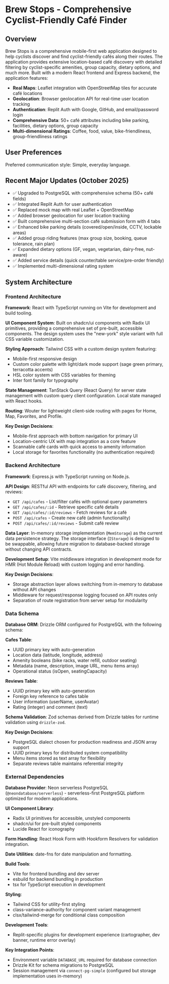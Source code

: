 # Brew Stops - Comprehensive Cyclist-Friendly Café Finder

## Overview

Brew Stops is a comprehensive mobile-first web application designed to help cyclists discover and find cyclist-friendly cafés along their routes. The application provides extensive location-based café discovery with detailed filtering by cyclist-specific amenities, group capacity, dietary options, and much more. Built with a modern React frontend and Express backend, the application features:

- **Real Maps**: Leaflet integration with OpenStreetMap tiles for accurate café locations
- **Geolocation**: Browser geolocation API for real-time user location tracking  
- **Authentication**: Replit Auth with Google, GitHub, and email/password login
- **Comprehensive Data**: 50+ café attributes including bike parking, facilities, dietary options, group capacity
- **Multi-dimensional Ratings**: Coffee, food, value, bike-friendliness, group-friendliness ratings

## User Preferences

Preferred communication style: Simple, everyday language.

## Recent Major Updates (October 2025)

- ✅ Upgraded to PostgreSQL with comprehensive schema (50+ café fields)
- ✅ Integrated Replit Auth for user authentication
- ✅ Replaced mock map with real Leaflet + OpenStreetMap
- ✅ Added browser geolocation for user location tracking
- ✅ Built comprehensive multi-section café submission form with 4 tabs
- ✅ Enhanced bike parking details (covered/open/inside, CCTV, lockable areas)
- ✅ Added group riding features (max group size, booking, queue tolerance, rain plan)
- ✅ Expanded dietary options (GF, vegan, vegetarian, dairy-free, nut-aware)
- ✅ Added service details (quick counter/table service/pre-order friendly)
- ✅ Implemented multi-dimensional rating system

## System Architecture

### Frontend Architecture

**Framework**: React with TypeScript running on Vite for development and build tooling.

**UI Component System**: Built on shadcn/ui components with Radix UI primitives, providing a comprehensive set of pre-built, accessible components. The design system uses the "new-york" style variant with full CSS variable customization.

**Styling Approach**: Tailwind CSS with a custom design system featuring:
- Mobile-first responsive design
- Custom color palette with light/dark mode support (sage green primary, terracotta accents)
- HSL color system with CSS variables for theming
- Inter font family for typography

**State Management**: TanStack Query (React Query) for server state management with custom query client configuration. Local state managed with React hooks.

**Routing**: Wouter for lightweight client-side routing with pages for Home, Map, Favorites, and Profile.

**Key Design Decisions**:
- Mobile-first approach with bottom navigation for primary UI
- Location-centric UX with map integration as a core feature
- Scannable café cards with quick access to amenity information
- Local storage for favorites functionality (no authentication required)

### Backend Architecture

**Framework**: Express.js with TypeScript running on Node.js.

**API Design**: RESTful API with endpoints for café discovery, filtering, and reviews:
- `GET /api/cafes` - List/filter cafés with optional query parameters
- `GET /api/cafes/:id` - Retrieve specific café details
- `GET /api/cafes/:id/reviews` - Fetch reviews for a café
- `POST /api/cafes` - Create new café (admin functionality)
- `POST /api/cafes/:id/reviews` - Submit café review

**Data Layer**: In-memory storage implementation (`MemStorage`) as the current data persistence strategy. The storage interface (`IStorage`) is designed to be swappable, allowing future migration to database-backed storage without changing API contracts.

**Development Setup**: Vite middleware integration in development mode for HMR (Hot Module Reload) with custom logging and error handling.

**Key Design Decisions**:
- Storage abstraction layer allows switching from in-memory to database without API changes
- Middleware for request/response logging focused on API routes only
- Separation of route registration from server setup for modularity

### Data Schema

**Database ORM**: Drizzle ORM configured for PostgreSQL with the following schema:

**Cafes Table**:
- UUID primary key with auto-generation
- Location data (latitude, longitude, address)
- Amenity booleans (bike racks, water refill, outdoor seating)
- Metadata (name, description, image URL, menu items array)
- Operational status (isOpen, seatingCapacity)

**Reviews Table**:
- UUID primary key with auto-generation
- Foreign key reference to cafes table
- User information (userName, userAvatar)
- Rating (integer) and comment (text)

**Schema Validation**: Zod schemas derived from Drizzle tables for runtime validation using `drizzle-zod`.

**Key Design Decisions**:
- PostgreSQL dialect chosen for production readiness and JSON array support
- UUID primary keys for distributed system compatibility
- Menu items stored as text array for flexibility
- Separate reviews table maintains referential integrity

### External Dependencies

**Database Provider**: Neon serverless PostgreSQL (`@neondatabase/serverless`) - serverless-first PostgreSQL platform optimized for modern applications.

**UI Component Library**: 
- Radix UI primitives for accessible, unstyled components
- shadcn/ui for pre-built styled components
- Lucide React for iconography

**Form Handling**: React Hook Form with Hookform Resolvers for validation integration.

**Date Utilities**: date-fns for date manipulation and formatting.

**Build Tools**:
- Vite for frontend bundling and dev server
- esbuild for backend bundling in production
- tsx for TypeScript execution in development

**Styling**:
- Tailwind CSS for utility-first styling
- class-variance-authority for component variant management
- clsx/tailwind-merge for conditional class composition

**Development Tools**:
- Replit-specific plugins for development experience (cartographer, dev banner, runtime error overlay)

**Key Integration Points**:
- Environment variable `DATABASE_URL` required for database connection
- Drizzle Kit for schema migrations to PostgreSQL
- Session management via `connect-pg-simple` (configured but storage implementation uses in-memory)